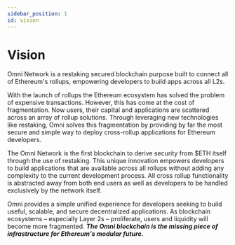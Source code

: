 ```yaml
---
sidebar_position: 1
id: vision
---
```


# Vision

Omni Network is a restaking secured blockchain purpose built to connect all of Ethereum's rollups, empowering developers to build apps across all L2s.

With the launch of rollups the Ethereum ecosystem has solved the problem of expensive transactions. However, this has come at the cost of fragmentation. Now users, their capital and applications are scattered across an array of rollup solutions. Through leveraging new technologies like restaking, Omni solves this fragmentation by providing by far the most secure and simple way to deploy cross-rollup applications for Ethereum developers.

The Omni Network is the first blockchain to derive security from $ETH itself through the use of restaking. This unique innovation empowers developers to build applications that are available across all rollups without adding any complexity to the current development process. All cross rollup functionality is abstracted away from both end users as well as developers to be handled exclusively by the network itself.

Omni provides a simple unified experience for developers seeking to build useful, scalable, and secure decentralized applications. As blockchain ecosystems – especially Layer 2s – proliferate, users and liquidity will become more fragmented. _**The Omni blockchain is the missing piece of infrastructure for Ethereum's modular future.**_
